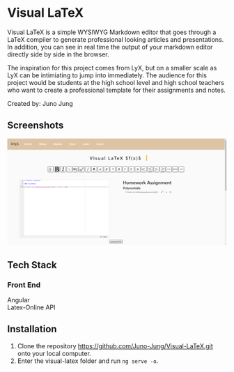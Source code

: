 # Visual LaTeX

Visual LaTeX is a simple WYSIWYG Markdown editor that goes through a LaTeX compiler to generate professional looking articles and presentations. In addition, you can see in real time the output of your markdown editor directly side by side in the browser. 

The inspiration for this project comes from LyX, but on a smaller scale as LyX can be intimiating to jump into immediately. The audience for this project would be students at the high school level and high school teachers who want to create a professional template for their assignments and notes.

Created by: Juno Jung

## Screenshots

![Visual LaTeX](/assets/Visual-LaTeX.png?raw=true "Visual LaTeX")

## Tech Stack

### Front End

Angular  
Latex-Online API

## Installation

1. Clone the repository https://github.com/Juno-Jung/Visual-LaTeX.git onto your local computer.
2. Enter the visual-latex folder and run <code>ng serve -o</code>.
